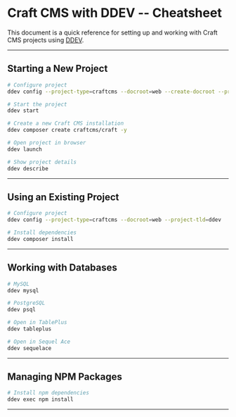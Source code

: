 # Craft CMS with DDEV -- Cheatsheet

This document is a quick reference for setting up and working with Craft
CMS projects using [DDEV](https://ddev.readthedocs.io/).

------------------------------------------------------------------------

## Starting a New Project

``` bash
# Configure project
ddev config --project-type=craftcms --docroot=web --create-docroot --project-tld=ddev --xdebug-enabled=true

# Start the project
ddev start

# Create a new Craft CMS installation
ddev composer create craftcms/craft -y

# Open project in browser
ddev launch

# Show project details
ddev describe
```

------------------------------------------------------------------------

## Using an Existing Project

``` bash
# Configure project
ddev config --project-type=craftcms --docroot=web --project-tld=ddev

# Install dependencies
ddev composer install
```

------------------------------------------------------------------------

## Working with Databases

``` bash
# MySQL
ddev mysql

# PostgreSQL
ddev psql

# Open in TablePlus
ddev tableplus

# Open in Sequel Ace
ddev sequelace
```

------------------------------------------------------------------------

## Managing NPM Packages

``` bash
# Install npm dependencies
ddev exec npm install
```

------------------------------------------------------------------------
